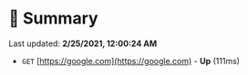 # 📖 Summary
Last updated: **2/25/2021, 12:00:24 AM**

- `GET` [https://google.com](https://google.com) - **Up** (111ms)
